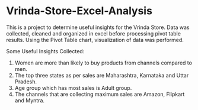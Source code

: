 # Vrinda-Store-Excel-Analysis

This is a project to determine useful insights for the Vrinda Store. Data was collected, cleaned and organized in excel before processing pivot table results. Using the Pivot Table chart, visualization of data was performed. 

Some Useful Insights Collected: 
1) Women are more than likely to buy products from channels compared to men.
2) The top three states as per sales are Maharashtra, Karnataka and Uttar Pradesh.
3) Age group which has most sales is Adult group.
4) The channels that are collecting maximum sales are Amazon, Flipkart and Myntra. 
